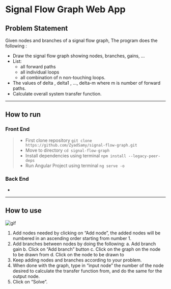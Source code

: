 # Signal Flow Graph Web App

## Problem Statement
Given nodes and branches of a signal flow graph, The program does the following :

- Draw the signal flow graph showing nodes, branches, gains, …
- List:
  - all forward paths
  - all individual loops
  - all combination of n non-touching loops.
- The values of delta , delta1 , …, delta-m where m is number of forward paths.
- Calculate overall system transfer function.


---
## How to run
### Front End
> + First clone repository `git clone https://github.com/ZyadSamy/signal-flow-graph.git` 
> + Move to directory `cd signal-flow-graph`
> + Install dependencies using terminal `npm install --legacy-peer-deps` 
> + Run Angular Project using terminal `ng serve -o`

### Back End
+



---
## How to use

![gif](samplerun.gif)

1.	Add nodes needed by clicking on “Add node”, the added nodes will be numbered in an ascending order starting from number 1.
2.	Add branches between nodes by doing the following:
a.	Add branch gain
b.	Click on “Add branch” button
c.	Click on the graph on the node to be drawn from
d.	Click on the node to be drawn to
3.	Keep adding nodes and branches according to your problem.
4.	When done with the graph, type in “input node” the number of the node desired to calculate the transfer function from, and do the same for the output node.
5.	Click on “Solve”.
